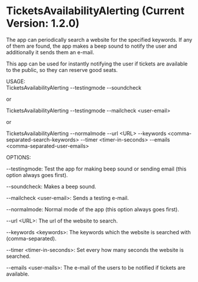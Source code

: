 # TicketsAvailabilityAlerting (Current Version: 1.2.0)
The app can periodically search a website for the specified keywords.
If any of them are found, the app makes a beep sound to notify the user and additionally it sends them an e-mail.

This app can be used for instantly notifying the user if tickets are available to the public, so they can reserve good seats.

USAGE:   
TicketsAvailabilityAlerting --testingmode --soundcheck
	
or
	
TicketsAvailabilityAlerting --testingmode --mailcheck \<user-email\>

or 

TicketsAvailabilityAlerting --normalmode 
                            --url \<URL\>
			    --keywords \<comma-separated-search-keywords\> 
                            --timer \<timer-in-seconds\>
			    --emails \<comma-separated-user-emails\>

OPTIONS:

--testingmode:               Test the app for making beep sound or sending email (this option always goes first).

--soundcheck:                Makes a beep sound.

--mailcheck \<user-email\>:    Sends a testing e-mail.

--normalmode:               Normal mode of the app (this option always goes first).

--url \<URL\>:               The url of the website to search.

--keywords \<keywords\>:       The keywords which the website is searched with (comma-separated).

--timer \<timer-in-seconds\>:  Set every how many seconds the website is searched.

--emails \<user-mails\>:         The e-mail of the users to be notified if tickets are available.
